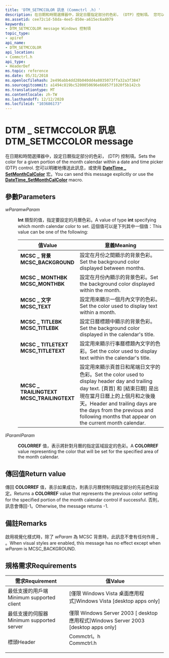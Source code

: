 ```yaml
---
title: 'DTM_SETMCCOLOR 訊息 (Commctrl .h) '
description: 在日期和時間選擇器中，設定日曆指定部分的色彩， (DTP) 控制項。 您可以明確地傳送此訊息，或使用 DateTime \_ SetMonthCalColor 宏。
ms.assetid: cee72c1d-58da-4ee5-850e-a615ec6ad079
keywords:
- DTM_SETMCCOLOR message Windows 控制項
topic_type:
- apiref
api_name:
- DTM_SETMCCOLOR
api_location:
- Commctrl.h
api_type:
- HeaderDef
ms.topic: reference
ms.date: 05/31/2018
ms.openlocfilehash: 2e496abb4dd28b040dd4a8035073ffa32a3f3847
ms.sourcegitcommit: a1494c819bc5200050696e66057f1020f5b142cb
ms.translationtype: MT
ms.contentlocale: zh-TW
ms.lasthandoff: 12/12/2020
ms.locfileid: "103686173"
---
```

# <a name="dtm_setmccolor-message"></a><span data-ttu-id="18b17-105">DTM \_ SETMCCOLOR 訊息</span><span class="sxs-lookup"><span data-stu-id="18b17-105">DTM\_SETMCCOLOR message</span></span>

<span data-ttu-id="18b17-106">在日期和時間選擇器中，設定日曆指定部分的色彩， (DTP) 控制項。</span><span class="sxs-lookup"><span data-stu-id="18b17-106">Sets the color for a given portion of the month calendar within a date and time picker (DTP) control.</span></span> <span data-ttu-id="18b17-107">您可以明確地傳送此訊息，或使用 [**DateTime \_ SetMonthCalColor**](/windows/desktop/api/Commctrl/nf-commctrl-datetime_setmonthcalcolor) 宏。</span><span class="sxs-lookup"><span data-stu-id="18b17-107">You can send this message explicitly or use the [**DateTime\_SetMonthCalColor**](/windows/desktop/api/Commctrl/nf-commctrl-datetime_setmonthcalcolor) macro.</span></span>

## <a name="parameters"></a><span data-ttu-id="18b17-108">參數</span><span class="sxs-lookup"><span data-stu-id="18b17-108">Parameters</span></span>

<dl> <dt>

<span data-ttu-id="18b17-109">*wParam*</span><span class="sxs-lookup"><span data-stu-id="18b17-109">*wParam*</span></span> 
</dt> <dd>

<span data-ttu-id="18b17-110">**Int** 類型的值，指定要設定的月曆色彩。</span><span class="sxs-lookup"><span data-stu-id="18b17-110">A value of type **int** specifying which month calendar color to set.</span></span> <span data-ttu-id="18b17-111">這個值可以是下列其中一個值：</span><span class="sxs-lookup"><span data-stu-id="18b17-111">This value can be one of the following:</span></span>



| <span data-ttu-id="18b17-112">值</span><span class="sxs-lookup"><span data-stu-id="18b17-112">Value</span></span>                                                                                                                                                                     | <span data-ttu-id="18b17-113">意義</span><span class="sxs-lookup"><span data-stu-id="18b17-113">Meaning</span></span>                                                                                                                                                                                            |
|---------------------------------------------------------------------------------------------------------------------------------------------------------------------------|----------------------------------------------------------------------------------------------------------------------------------------------------------------------------------------------------|
| <span id="MCSC_BACKGROUND"></span><span id="mcsc_background"></span><dl> <span data-ttu-id="18b17-114"><dt>**MCSC \_ 背景**</dt></span><span class="sxs-lookup"><span data-stu-id="18b17-114"><dt>**MCSC\_BACKGROUND**</dt></span></span> </dl>       | <span data-ttu-id="18b17-115">設定在月份之間顯示的背景色彩。</span><span class="sxs-lookup"><span data-stu-id="18b17-115">Set the background color displayed between months.</span></span><br/>                                                                                                                                      |
| <span id="MCSC_MONTHBK"></span><span id="mcsc_monthbk"></span><dl> <span data-ttu-id="18b17-116"><dt>**MCSC \_ MONTHBK**</dt></span><span class="sxs-lookup"><span data-stu-id="18b17-116"><dt>**MCSC\_MONTHBK**</dt></span></span> </dl>                | <span data-ttu-id="18b17-117">設定在月份內顯示的背景色彩。</span><span class="sxs-lookup"><span data-stu-id="18b17-117">Set the background color displayed within the month.</span></span><br/>                                                                                                                                    |
| <span id="MCSC_TEXT"></span><span id="mcsc_text"></span><dl> <span data-ttu-id="18b17-118"><dt>**MCSC \_ 文字**</dt></span><span class="sxs-lookup"><span data-stu-id="18b17-118"><dt>**MCSC\_TEXT**</dt></span></span> </dl>                         | <span data-ttu-id="18b17-119">設定用來顯示一個月內文字的色彩。</span><span class="sxs-lookup"><span data-stu-id="18b17-119">Set the color used to display text within a month.</span></span><br/>                                                                                                                                      |
| <span id="MCSC_TITLEBK"></span><span id="mcsc_titlebk"></span><dl> <span data-ttu-id="18b17-120"><dt>**MCSC \_ TITLEBK**</dt></span><span class="sxs-lookup"><span data-stu-id="18b17-120"><dt>**MCSC\_TITLEBK**</dt></span></span> </dl>                | <span data-ttu-id="18b17-121">設定日曆標題中顯示的背景色彩。</span><span class="sxs-lookup"><span data-stu-id="18b17-121">Set the background color displayed in the calendar's title.</span></span><br/>                                                                                                                             |
| <span id="MCSC_TITLETEXT"></span><span id="mcsc_titletext"></span><dl> <span data-ttu-id="18b17-122"><dt>**MCSC \_ TITLETEXT**</dt></span><span class="sxs-lookup"><span data-stu-id="18b17-122"><dt>**MCSC\_TITLETEXT**</dt></span></span> </dl>          | <span data-ttu-id="18b17-123">設定用來顯示行事曆標題內文字的色彩。</span><span class="sxs-lookup"><span data-stu-id="18b17-123">Set the color used to display text within the calendar's title.</span></span><br/>                                                                                                                         |
| <span id="MCSC_TRAILINGTEXT"></span><span id="mcsc_trailingtext"></span><dl> <span data-ttu-id="18b17-124"><dt>**MCSC \_ TRAILINGTEXT**</dt></span><span class="sxs-lookup"><span data-stu-id="18b17-124"><dt>**MCSC\_TRAILINGTEXT**</dt></span></span> </dl> | <span data-ttu-id="18b17-125">設定用來顯示頁首日和尾端日文字的色彩。</span><span class="sxs-lookup"><span data-stu-id="18b17-125">Set the color used to display header day and trailing day text.</span></span> <span data-ttu-id="18b17-126">[頁首] 和 [結束日期] 是出現在當月日曆上的上個月和之後幾天。</span><span class="sxs-lookup"><span data-stu-id="18b17-126">Header and trailing days are the days from the previous and following months that appear on the current month calendar.</span></span><br/> |



 

</dd> <dt>

<span data-ttu-id="18b17-127">*lParam*</span><span class="sxs-lookup"><span data-stu-id="18b17-127">*lParam*</span></span> 
</dt> <dd>

<span data-ttu-id="18b17-128">**COLORREF** 值，表示將針對月曆的指定區域設定的色彩。</span><span class="sxs-lookup"><span data-stu-id="18b17-128">A **COLORREF** value representing the color that will be set for the specified area of the month calendar.</span></span>

</dd> </dl>

## <a name="return-value"></a><span data-ttu-id="18b17-129">傳回值</span><span class="sxs-lookup"><span data-stu-id="18b17-129">Return value</span></span>

<span data-ttu-id="18b17-130">傳回 **COLORREF** 值，表示如果成功，則表示月曆控制項指定部分的先前色彩設定。</span><span class="sxs-lookup"><span data-stu-id="18b17-130">Returns a **COLORREF** value that represents the previous color setting for the specified portion of the month calendar control if successful.</span></span> <span data-ttu-id="18b17-131">否則，訊息會傳回-1。</span><span class="sxs-lookup"><span data-stu-id="18b17-131">Otherwise, the message returns -1.</span></span>

## <a name="remarks"></a><span data-ttu-id="18b17-132">備註</span><span class="sxs-lookup"><span data-stu-id="18b17-132">Remarks</span></span>

<span data-ttu-id="18b17-133">啟用視覺化樣式時，除了 *wParam* 為 MCSC 背景時，此訊息不會有任何作用 \_ 。</span><span class="sxs-lookup"><span data-stu-id="18b17-133">When visual styles are enabled, this message has no effect except when *wParam* is MCSC\_BACKGROUND.</span></span>

## <a name="requirements"></a><span data-ttu-id="18b17-134">規格需求</span><span class="sxs-lookup"><span data-stu-id="18b17-134">Requirements</span></span>



| <span data-ttu-id="18b17-135">需求</span><span class="sxs-lookup"><span data-stu-id="18b17-135">Requirement</span></span> | <span data-ttu-id="18b17-136">值</span><span class="sxs-lookup"><span data-stu-id="18b17-136">Value</span></span> |
|-------------------------------------|---------------------------------------------------------------------------------------|
| <span data-ttu-id="18b17-137">最低支援的用戶端</span><span class="sxs-lookup"><span data-stu-id="18b17-137">Minimum supported client</span></span><br/> | <span data-ttu-id="18b17-138">\[僅限 Windows Vista 桌面應用程式\]</span><span class="sxs-lookup"><span data-stu-id="18b17-138">Windows Vista \[desktop apps only\]</span></span><br/>                                        |
| <span data-ttu-id="18b17-139">最低支援的伺服器</span><span class="sxs-lookup"><span data-stu-id="18b17-139">Minimum supported server</span></span><br/> | <span data-ttu-id="18b17-140">僅限 Windows Server 2003 \[ desktop 應用程式\]</span><span class="sxs-lookup"><span data-stu-id="18b17-140">Windows Server 2003 \[desktop apps only\]</span></span><br/>                                  |
| <span data-ttu-id="18b17-141">標頭</span><span class="sxs-lookup"><span data-stu-id="18b17-141">Header</span></span><br/>                   | <dl> <span data-ttu-id="18b17-142"><dt>Commctrl。h</dt></span><span class="sxs-lookup"><span data-stu-id="18b17-142"><dt>Commctrl.h</dt></span></span> </dl> |



 

 





